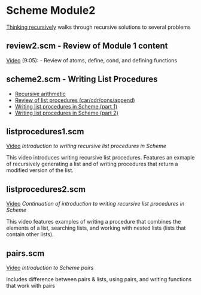 # Scheme Module2

[Thinking recursively](https://youtu.be/zDJXVpHASuI) walks through recursive solutions to several problems

## review2.scm - Review of Module 1 content

[Video](https://youtu.be/83HrG5pGp8U) (9:05): - Review of atoms, define, cond, and defining functions

## scheme2.scm - Writing List Procedures

- [Recursive arithmetic](https://youtu.be/mdnEoBMOpQs)
- [Review of list procedures (car/cdr/cons/append)](https://youtu.be/DhbmRVMdEaE)
- [Writing list procedures in Scheme (part 1)](https://youtu.be/BAYoEGGzj5s)
- [Writing list procedures in Scheme (part 2)](https://youtu.be/u0U4XJMzFzM)

## listprocedures1.scm

[Video](https://youtu.be/WC6TYWaMxjU) *Introduction to writing recursive list procedures in Scheme*

This video introduces writing recursive list procedures.  Features an exmaple of recursively generating a list and of writing procedures that return a modified version of the list.  

## listprocedures2.scm

[Video](https://youtu.be/tiveq6A4d20) *Continuation of introduction to writing recursive list procedures in Scheme*

This video features examples of writing a procedure that combines the elements of a list, searching lists, and working with nested lists (lists that contain other lists).

## pairs.scm

[Video](https://youtu.be/05INT6Cxvh8) *Introduction to Scheme pairs*

Includes difference between pairs & lists, using pairs, and writing functions that work with pairs
